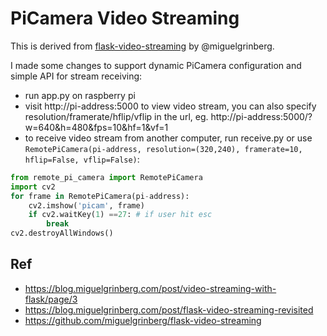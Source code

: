 # PiCamera Video Streaming
This is derived from [flask-video-streaming](https://github.com/miguelgrinberg/flask-video-streaming) by @miguelgrinberg.

I made some changes to support dynamic PiCamera configuration and simple API for stream receiving:
* run app.py on raspberry pi
* visit http://pi-address:5000 to view video stream, you can also specify resolution/framerate/hflip/vflip in the url, eg. http://pi-address:5000/?w=640&h=480&fps=10&hf=1&vf=1
* to receive video stream from another computer, run receive.py or use `RemotePiCamera(pi-address, resolution=(320,240), framerate=10, hflip=False, vflip=False)`:
```python
from remote_pi_camera import RemotePiCamera
import cv2
for frame in RemotePiCamera(pi-address):
    cv2.imshow('picam', frame)
    if cv2.waitKey(1) ==27: # if user hit esc
        break
cv2.destroyAllWindows()
```

## Ref
* https://blog.miguelgrinberg.com/post/video-streaming-with-flask/page/3
* https://blog.miguelgrinberg.com/post/flask-video-streaming-revisited
* https://github.com/miguelgrinberg/flask-video-streaming
